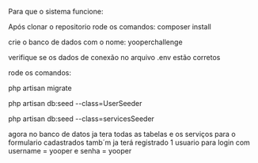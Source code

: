 Para que o sistema funcione:

Após clonar o repositorio rode os comandos: 
composer install

crie o banco de dados com o nome: yooperchallenge

verifique se os dados de conexão no arquivo .env estão corretos

rode os comandos: 

php artisan migrate 

php artisan db:seed --class=UserSeeder
 
php artisan db:seed --class=servicesSeeder
 

agora no banco de datos ja tera todas as tabelas e os serviços para o formulario cadastrados
tamb´m ja terá registrado 1 usuario para login com username = yooper e senha = yooper
